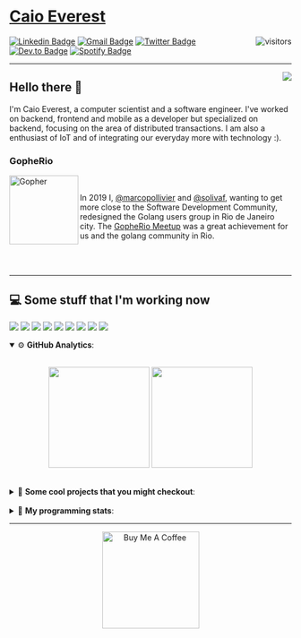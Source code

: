 # [Caio Everest](https://caioeverest.dev)

<img align="right" src="https://visitor-badge.glitch.me/badge?page_id=caioeverest.caioeverest" alt="visitors">

[![Linkedin Badge](https://img.shields.io/badge/-LinkedIn-blue?style=flat-square&logo=Linkedin&logoColor=white&link=https://www.linkedin.com/in/caioeverest/)](https://www.linkedin.com/in/caioeverest/)
[![Gmail Badge](https://img.shields.io/badge/-Gmail-c14438?style=flat-square&logo=Gmail&logoColor=white&link=mailto:mollivier.dev@gmail.com)](mailto:caioeverest.b@gmail.com/)
[![Twitter Badge](https://img.shields.io/badge/-Twitter-1DA1F2?style=flat-square&logo=Twitter&logoColor=white&link=https://twitter.com/caioeverest)](https://twitter.com/caioeverest)
[![Dev.to Badge](https://img.shields.io/badge/-Dev.to-363D44?style=flat-square&logo=Dev.to&logoColor=white&link=https://dev.to/caioeverest)](https://dev.to/caioeverest)
[![Spotify Badge](https://img.shields.io/badge/-Spotify-1ED760?style=flat-square&amp;labelColor=fff&amp;logo=Spotify&link=https://open.spotify.com/user/caio.everest)](https://open.spotify.com/user/caio.everest)

---
<img align="right" src="https://media3.giphy.com/media/Nx0rz3jtxtEre/200.gif"/>

## Hello there 🖖

<p>
    I'm Caio Everest, a computer scientist and a software engineer. I've worked on backend, frontend and mobile as a developer
    but specialized on backend, focusing on the area of distributed transactions. I am also a enthusiast of IoT and of integrating
    our everyday more with technology :).
</p>

### GopheRio

<img align="left" src="https://i.imgur.com/zmxMolD.png" alt="Gopher" width="123em">

<br>
<p>
    In 2019 I, <a href="https://github.com/marcopollivier">@marcopollivier</a> and <a href="https://github.com/solivaf">
    @solivaf</a>, wanting to get more close to the Software Development
    Community, redesigned the Golang users group in Rio de Janeiro city. The <a href="https://www.meetup.com/GopheRio">
    GopheRio Meetup</a> was a great achievement for us and the golang community in Rio.
</p>
<br><br>

---

## 💻 Some stuff that I'm working now

<a href=""><img src="https://img.shields.io/badge/-Go-00ADD8?style=flat-square&logo=go&logoColor=white"></a>
<a href=""><img src="https://img.shields.io/badge/-Rust-4f4f4f?style=flat-square&logo=rust&logoColor=white"></a>
<a href=""><img src="https://img.shields.io/badge/-Python-F7C400?style=flat-square&logo=python&logoColor=white"></a>
<a href=""><img src="https://img.shields.io/badge/-Ruby-980D02?style=flat-square&logo=ruby&logoColor=white"></a>
<a href=""><img src="http://img.shields.io/badge/-Java-007396?style=flat-square&logo=java&logoColor=white"></a>
<a href=""><img src="http://img.shields.io/badge/-Kotlin-7B6BDA?style=flat-square&logo=kotlin&logoColor=white"></a>
<a href=""><img src="http://img.shields.io/badge/-JavaScript-F7DF1E?style=flat-square&logo=JavaScript&logoColor=white"></a>
<a href=""><img src="http://img.shields.io/badge/-Terraform-623CE4?style=flat-square&logo=Terraform&logoColor=white"></a>
<a href=""><img src="http://img.shields.io/badge/-Ansible-171615?style=flat-square&logo=Ansible&logoColor=white"></a>

<details open>
    <summary>⚙ <b>GitHub Analytics</b>: </summary>
    <br>
    <p align="center">
        <img height="180em" src="https://github-readme-stats-eight-theta.vercel.app/api?username=caioeverest&show_icons=true&theme=tokyonight&include_all_commits=true&count_private=true"/>
        <img height="180em" src="https://github-readme-stats-eight-theta.vercel.app/api/top-langs/?username=caioeverest&layout=compact&langs_count=8&theme=tokyonight&include_all_commits=true&count_private=true"/>
    </p>
</details>

<br>

<details>
    <summary>🔨 <b>Some cool projects that you might checkout</b>: </summary>
    <div style="margin-left:3em">
        <li>🌠 <a href="https://github.com/caioeverest/supernova">Supernova</a> - Script that builds a development environment on linux machines</li>
        <li>⚙ <a href="https://github.com/caioeverest/gocfg">Gocfg</a> - A golang library that loads config structs from files with environment interpolation</li>
    </div>
</details>

<br>


<details>
 <summary>🤖 <b>My programming stats</b>: </summary>
<br>
<!--START_SECTION:waka-->
![Code Time](http://img.shields.io/badge/Code%20Time-3%2C324%20hrs%2037%20mins-blue)

**🐱 My GitHub Data** 

> 📦 80.6 kB Used in GitHub's Storage 
 > 
> 🏆 276 Contributions in the Year 2025
 > 
> 🚫 Not Opted to Hire
 > 
> 📜 42 Public Repositories 
 > 
> 🔑 9 Private Repositories 
 > 
**I'm an Early 🐤** 

```text
🌞 Morning                819 commits         █████░░░░░░░░░░░░░░░░░░░░   18.02 % 
🌆 Daytime                2168 commits        ████████████░░░░░░░░░░░░░   47.71 % 
🌃 Evening                1048 commits        ██████░░░░░░░░░░░░░░░░░░░   23.06 % 
🌙 Night                  509 commits         ███░░░░░░░░░░░░░░░░░░░░░░   11.20 % 
```
📅 **I'm Most Productive on Wednesday** 

```text
Monday                   605 commits         ███░░░░░░░░░░░░░░░░░░░░░░   13.31 % 
Tuesday                  1131 commits        ██████░░░░░░░░░░░░░░░░░░░   24.89 % 
Wednesday                1217 commits        ███████░░░░░░░░░░░░░░░░░░   26.78 % 
Thursday                 387 commits         ██░░░░░░░░░░░░░░░░░░░░░░░   08.52 % 
Friday                   852 commits         █████░░░░░░░░░░░░░░░░░░░░   18.75 % 
Saturday                 147 commits         █░░░░░░░░░░░░░░░░░░░░░░░░   03.24 % 
Sunday                   205 commits         █░░░░░░░░░░░░░░░░░░░░░░░░   04.51 % 
```


📊 **This Week I Spent My Time On** 

```text
💬 Programming Languages: 
Bash                     38 mins             ███████░░░░░░░░░░░░░░░░░░   28.93 % 
C#                       33 mins             ██████░░░░░░░░░░░░░░░░░░░   25.41 % 
fish                     16 mins             ███░░░░░░░░░░░░░░░░░░░░░░   12.44 % 
Go                       14 mins             ███░░░░░░░░░░░░░░░░░░░░░░   11.06 % 
Markdown                 12 mins             ██░░░░░░░░░░░░░░░░░░░░░░░   09.27 % 

🔥 Editors: 
Neovim                   1 hr 26 mins        ████████████████░░░░░░░░░   65.34 % 
VS Code                  42 mins             ████████░░░░░░░░░░░░░░░░░   32.42 % 
Cursor                   2 mins              █░░░░░░░░░░░░░░░░░░░░░░░░   02.24 % 

💻 Operating System: 
Mac                      2 hrs 12 mins       █████████████████████████   100.00 % 
```

**I Mostly Code in Go** 

```text
Go                       39 repos            ████████████░░░░░░░░░░░░░   47.56 % 
Shell                    5 repos             ██░░░░░░░░░░░░░░░░░░░░░░░   06.10 % 
Java                     4 repos             █░░░░░░░░░░░░░░░░░░░░░░░░   04.88 % 
Nix                      1 repo              ░░░░░░░░░░░░░░░░░░░░░░░░░   01.22 % 
Lua                      1 repo              ░░░░░░░░░░░░░░░░░░░░░░░░░   01.22 % 
```




 Last Updated on 05/07/2025 02:33:21 UTC
<!--END_SECTION:waka-->
</details>

---

<p align="center">
    <a href="https://www.buymeacoffee.com/caioeverest" target="_blank">
        <img src="https://az743702.vo.msecnd.net/cdn/kofi3.png?v=a" alt="Buy Me A Coffee" width="173em">
    </a>
</p>
